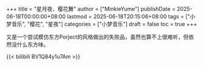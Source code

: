 +++
title = "星月夜、樱花舞"
author = ["MinkieYume"]
publishDate = 2025-06-18T00:00:00+08:00
lastmod = 2025-06-18T20:15:06+08:00
tags = ["小梦音乐", "樱花", "星夜"]
categories = ["小梦音乐"]
draft = false
toc = true
+++

又是一个尝试模仿东方Porject的风格做出的失败品，虽然也算不上很难听，但依然没什么东方味。

{{< bilibili BV1Q84y1u7Am >}}

